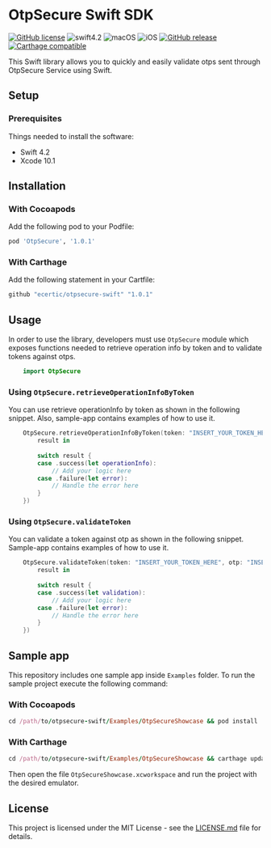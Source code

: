 # OtpSecure Swift SDK

[![GitHub license](https://img.shields.io/badge/license-MIT-lightgrey.svg)](https://raw.githubusercontent.com/ecertic/otpsecure-swift/master/LICENSE)
![swift4.2](https://img.shields.io/badge/swift-v4.2-green.svg)
![macOS](https://img.shields.io/badge/os-macOS-blue.svg)
![iOS](https://img.shields.io/badge/os-iOS-blue.svg)
[![GitHub release](https://img.shields.io/github/release/ecertic/otpsecure-swift.svg)](https://github.com/ecertic/otpsecure-swift/releases)
[![Carthage compatible](https://img.shields.io/badge/Carthage-compatible-4BC51D.svg?style=flat)](https://github.com/Carthage/Carthage)

This Swift library allows you to quickly and easily validate otps sent through OtpSecure Service using Swift.

## Setup

### Prerequisites

Things needed to install the software:

 - Swift 4.2
 - Xcode 10.1
 
 ## Installation

### With Cocoapods

Add the following pod to your Podfile:

```ruby
pod 'OtpSecure', '1.0.1'
```

### With Carthage

Add the following statement in your Cartfile:

```ruby
github "ecertic/otpsecure-swift" "1.0.1"
```

 ## Usage

In order to use the library, developers must use `OtpSecure` module which exposes functions needed to 
retrieve operation info by token and to validate tokens against otps.

```swift
	import OtpSecure
```

### Using `OtpSecure.retrieveOperationInfoByToken`

You can use retrieve operationInfo by token as shown in the following snippet. Also, sample-app 
contains examples of how to use it.


```swift
	OtpSecure.retrieveOperationInfoByToken(token: "INSERT_YOUR_TOKEN_HERE", completionHandler: {
	    result in
	    
	    switch result {
	    case .success(let operationInfo):
	    	// Add your logic here
	    case .failure(let error):
	        // Handle the error here
	    }
	})
```

### Using `OtpSecure.validateToken`

You can validate a token against otp as shown in the following snippet. Sample-app contains examples
 of how to use it.

```swift
	OtpSecure.validateToken(token: "INSERT_YOUR_TOKEN_HERE", otp: "INSERT_THE_OTP_HERE", completionHandler: {
	    result in
	    
	    switch result {
	    case .success(let validation):
	    	// Add your logic here
	    case .failure(let error):
	        // Handle the error here
	    }
	})
```

## Sample app

This repository includes one sample app inside `Examples` folder. To run the sample project execute the following command:

### With Cocoapods

```ruby
cd /path/to/otpsecure-swift/Examples/OtpSecureShowcase && pod install
```

### With Carthage
```ruby
cd /path/to/otpsecure-swift/Examples/OtpSecureShowcase && carthage update
```

Then open the file `OtpSecureShowcase.xcworkspace` and run the project with the desired emulator.

## License

This project is licensed under the MIT License - see the [LICENSE.md](https://raw.githubusercontent.com/ecertic/otpsecure-swift/master/LICENSE) file for details.

